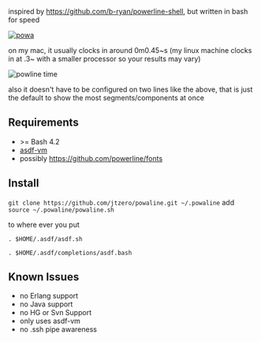inspired by https://github.com/b-ryan/powerline-shell, but written in bash for speed

[![powa](https://ih1.redbubble.net/image.264523058.2514/sticker,375x360-bg,ffffff.u2.png)](https://www.redbubble.com/people/topgearbox/works/9962514-top-gear-jeremy-clarkson-power?carousel_pos=1&p=sticker&ref=work_carousel_work_recommendation&ref_id=10462796)

on my mac, it usually clocks in around 0m0.45~s (my linux machine clocks in at .3~ with a smaller processor so your results may vary)

![powline time](https://i.imgur.com/6OQd0uS.png)

also it doesn't have to be configured on two lines like the above, that is just the default to show the most segments/components at once

## Requirements
* &gt;= Bash 4.2
* [asdf-vm](https://github.com/asdf-vm)
* possibly https://github.com/powerline/fonts
 
## Install

`git clone https://github.com/jtzero/powaline.git ~/.powaline`
add `source ~/.powaline/powaline.sh`

to where ever you put
```
. $HOME/.asdf/asdf.sh

. $HOME/.asdf/completions/asdf.bash
```
## Known Issues
* no Erlang support
* no Java support
* no HG or Svn Support
* only uses asdf-vm
* no .ssh pipe  awareness
